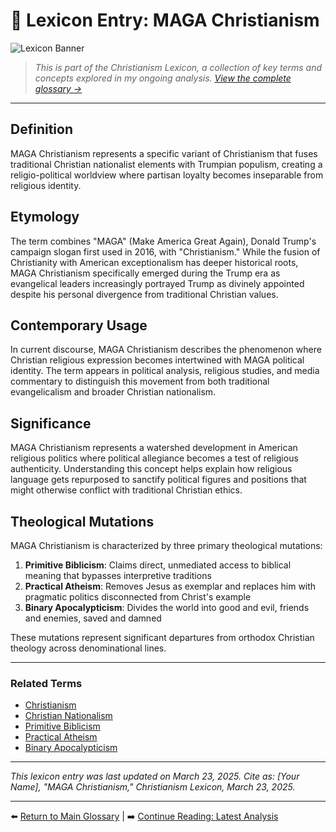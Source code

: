 # 📘 Lexicon Entry: MAGA Christianism

![Lexicon Banner](https://via.placeholder.com/1200x400/e6f7ff/0066cc?text=Christianism+Lexicon)

> *This is part of the Christianism Lexicon, a collection of key terms and concepts explored in my ongoing analysis. [View the complete glossary →](#)*

---

## Definition
MAGA Christianism represents a specific variant of Christianism that fuses traditional Christian nationalist elements with Trumpian populism, creating a religio-political worldview where partisan loyalty becomes inseparable from religious identity.

## Etymology
The term combines "MAGA" (Make America Great Again), Donald Trump's campaign slogan first used in 2016, with "Christianism." While the fusion of Christianity with American exceptionalism has deeper historical roots, MAGA Christianism specifically emerged during the Trump era as evangelical leaders increasingly portrayed Trump as divinely appointed despite his personal divergence from traditional Christian values.

## Contemporary Usage
In current discourse, MAGA Christianism describes the phenomenon where Christian religious expression becomes intertwined with MAGA political identity. The term appears in political analysis, religious studies, and media commentary to distinguish this movement from both traditional evangelicalism and broader Christian nationalism.

## Significance
MAGA Christianism represents a watershed development in American religious politics where political allegiance becomes a test of religious authenticity. Understanding this concept helps explain how religious language gets repurposed to sanctify political figures and positions that might otherwise conflict with traditional Christian ethics.

## Theological Mutations
MAGA Christianism is characterized by three primary theological mutations:

1. **Primitive Biblicism**: Claims direct, unmediated access to biblical meaning that bypasses interpretive traditions
2. **Practical Atheism**: Removes Jesus as exemplar and replaces him with pragmatic politics disconnected from Christ's example
3. **Binary Apocalypticism**: Divides the world into good and evil, friends and enemies, saved and damned

These mutations represent significant departures from orthodox Christian theology across denominational lines.

---

### Related Terms
- [Christianism](#) 
- [Christian Nationalism](#)
- [Primitive Biblicism](#)
- [Practical Atheism](#)
- [Binary Apocalypticism](#)

---

*This lexicon entry was last updated on March 23, 2025. Cite as: [Your Name], "MAGA Christianism," Christianism Lexicon, March 23, 2025.*

---

⬅️ [Return to Main Glossary](#) | ➡️ [Continue Reading: Latest Analysis](#)
